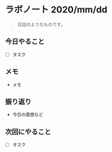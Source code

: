 # ラボノート 2020/mm/dd

> 日誌のようなものです。

## 今日やること

* [ ] タスク

## メモ

* メモ

## 振り返り

* 今日の感想など

## 次回にやること

* [ ] タスク